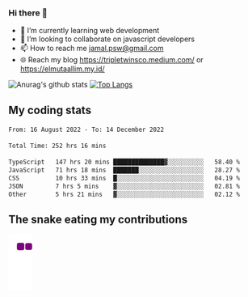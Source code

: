 ### Hi there 👋

<!--
**padepokanpenguin/padepokanpenguin** is a ✨ _special_ ✨ repository because its `README.md` (this file) appears on your GitHub profile.
-->

- 🌱 I’m currently learning  web development
- 👯 I’m looking to collaborate on javascript developers
- 📫 How to reach me jamal.psw@gmail.com
- 🌐 Reach my blog https://tripletwinsco.medium.com/ or https://elmutaallim.my.id/

![Anurag's github stats](https://github-readme-stats.vercel.app/api?username=padepokanpenguin&count_private=true&disable_animations=false&show_icons=true&theme=default)
[![Top Langs](https://github-readme-stats.vercel.app/api/top-langs/?username=padepokanpenguin&theme=default&layout=compact)](https://github.com/padepokanpenguin)

## My coding stats

<!--START_SECTION:waka-->

```text
From: 16 August 2022 - To: 14 December 2022

Total Time: 252 hrs 16 mins

TypeScript   147 hrs 20 mins ██████████████▓░░░░░░░░░░   58.40 %
JavaScript   71 hrs 18 mins  ███████░░░░░░░░░░░░░░░░░░   28.27 %
CSS          10 hrs 33 mins  █░░░░░░░░░░░░░░░░░░░░░░░░   04.19 %
JSON         7 hrs 5 mins    ▓░░░░░░░░░░░░░░░░░░░░░░░░   02.81 %
Other        5 hrs 21 mins   ▓░░░░░░░░░░░░░░░░░░░░░░░░   02.12 %
```

<!--END_SECTION:waka-->


## The snake eating my contributions
![snake gif](https://github.com/padepokanpenguin/padepokanpenguin/blob/output/github-contribution-grid-snake.gif)
